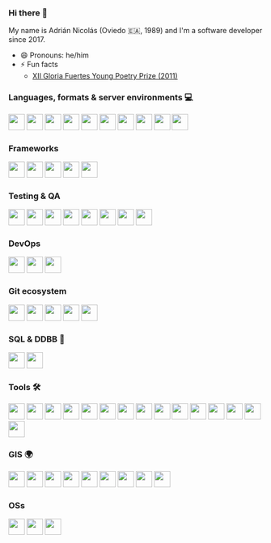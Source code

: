 ### Hi there 👋

My name is Adrián Nicolás (Oviedo 🇪🇦, 1989) and I'm a software developer since 2017.

<!--
**adnicolas/adnicolas** is a ✨ _special_ ✨ repository because its `README.md` (this file) appears on your GitHub profile.

Here are some ideas to get you started:

- 🔭 I’m currently working on ...
- 🌱 I’m currently learning ...
- 👯 I’m looking to collaborate on ...
- 🤔 I’m looking for help with ...
- 💬 Ask me about ...
- 📫 How to reach me: ...-->
- 😄 Pronouns: he/him
- ⚡ Fun facts
  - [XII Gloria Fuertes Young Poetry Prize (2011)](https://www.torremozas.com/epages/ea0701.sf/es_ES/?ObjectPath=/Shops/ea0701/Products/GF020)

### Languages, formats & server environments 💻

<div>
  <a href="https://developer.mozilla.org/es/docs/Web/JavaScript"><img height="32" width="32" src="https://cdn.simpleicons.org/javascript/#F7DF1E/eee" /></a>
  <a href="https://www.typescriptlang.org/"><img height="32" width="32" src="https://cdn.simpleicons.org/typescript/#3178C6/eee" /></a>
  <a href="https://nodejs.org/en"><img height="32" width="32" src="https://cdn.simpleicons.org/nodedotjs/#339933/eee" /></a>
  <a href="https://en.wikipedia.org/wiki/HTML5"><img height="32" width="32" src="https://cdn.simpleicons.org/html5/#E34F26/eee" /></a>
  <a href="https://www.w3.org/Style/CSS/"><img height="32" width="32" src="https://cdn.simpleicons.org/css3/#1572B6/eee" /></a>
  <a href="https://sass-lang.com/"><img height="32" width="32" src="https://cdn.simpleicons.org/sass/#CC6699/eee" /></a>
  <a href="https://www.python.org/"><img height="32" width="32" src="https://cdn.simpleicons.org/python/#3776AB/eee" /></a>
  <a href="https://learn.microsoft.com/es-es/dotnet/csharp/"><img height="32" width="32" src="https://cdn.simpleicons.org/csharp/#239120/eee" /></a>
  <a href="https://en.wikipedia.org/wiki/JSON"><img height="32" width="32" src="https://cdn.simpleicons.org/json/gray" /></a>
  <a href="https://daringfireball.net/projects/markdown/"><img height="32" width="32" src="https://cdn.simpleicons.org/markdown/gray" /></a>
</div>

### Frameworks

<div>
  <a href="https://angular.io/"><img height="32" width="32" src="https://cdn.simpleicons.org/angular/#DD0031/eee" /></a>
  <a href="https://es.react.dev/"><img height="32" width="32" src="https://cdn.simpleicons.org/react/#61DAFB/eee" /></a>
  <a href="https://expressjs.com"><img height="32" width=32" src="https://cdn.simpleicons.org/express/gray" /></a>
  <a href="https://nestjs.com/"><img height="32" width="32" src="https://cdn.simpleicons.org/nestjs/#E0234E/eee" /></a>
  <a href="https://dotnet.microsoft.com/es-es/learn/dotnet/what-is-dotnet"><img height="32" width="32" src="https://cdn.simpleicons.org/dotnet/#512BD4/eee" /></a>
</div>

### Testing & QA

<div>
  <a href="https://www.cypress.io/"><img height="32" width="32" src="https://cdn.simpleicons.org/cypress/gray" /></a>
  <a href="https://jestjs.io/"><img height="32" width="32" src="https://cdn.simpleicons.org/jest/#C21325/eee" /></a>
  <a href="https://www.sonarsource.com/products/sonarlint/"><img height="32" width="32" src="https://cdn.simpleicons.org/sonarlint/#CB2029/eee" /></a>
  <a href="https://www.sonarsource.com/products/sonarqube/"><img height="32" width="32" src="https://cdn.simpleicons.org/sonarqube/#4E9BCD/eee" /></a>
  <a href="https://www.openapis.org/"><img height="32" width="32" src="https://cdn.simpleicons.org/openapiinitiative/#6BA539/eee" /></a>
  <a href="https://swagger.io/"><img height="32" width="32" src="https://cdn.simpleicons.org/swagger/#85EA2D/eee" /></a>
  <a href="https://eslint.org/"><img height="32" width="32" src="https://cdn.simpleicons.org/eslint/#4B32C3/eee" /></a>
  <a href="https://prettier.io/"><img height="32" width="32" src="https://cdn.simpleicons.org/prettier/#F7B93E/eee" /></a>
</div>

### DevOps

<div>
  <a href="https://www.docker.com/"><img height="32" width="32" src="https://cdn.simpleicons.org/docker/#2496ED/eee" /></a>
  <a href="https://github.com/features/actions"><img height="32" width="32" src="https://cdn.simpleicons.org/githubactions/#2088FF/eee" /></a>
  <a href="https://www.jenkins.io/"><img height="32" width="32" src="https://cdn.simpleicons.org/jenkins/#D24939/eee" /></a>
</div>

### Git ecosystem

<div>
  <a href="https://git-scm.com/"><img height="32" width="32" src="https://cdn.simpleicons.org/git/#F05032/eee" /></a>
  <a href="https://github.com/"><img height="32" width="32" src="https://cdn.simpleicons.org/github/gray" /></a>
  <a href="https://www.toptal.com/developers/gitignore/"><img height="32" width="32" src="https://cdn.simpleicons.org/gitignoredotio/#204ECF/eee" /></a>
  <a href="https://about.gitlab.com/"><img height="32" width="32" src="https://cdn.simpleicons.org/gitlab/#FC6D26/eee" /></a>
  <a href="https://gitea.com/"><img height="32" width="32" src="https://cdn.simpleicons.org/gitea/#609926/eee" /></a>
</div>

### SQL & DDBB 📃

<div>
  <a href="https://www.postgresql.org/"><img height="32" width="32" src="https://cdn.simpleicons.org/postgresql/#4169E1/eee" /></a>
  <a href="https://www.oracle.com/es/database/"><img height="32" width="32" src="https://cdn.simpleicons.org/oracle/#F80000/eee" /></a>
</div>

### Tools 🛠

<div>
  <a href="https://nx.dev/"><img height="32" width="32" src="https://cdn.simpleicons.org/nx/#143055/eee" /></a>
  <a href="https://www.npmjs.com/"><img height="32" width="32" src="https://cdn.simpleicons.org/npm/#CB3837/eee" /></a>
  <a href="https://redux.js.org/"><img height="32" width="32" src="https://cdn.simpleicons.org/redux/#764ABC/eee" /></a>
  <a href="https://storybook.js.org/"><img height="32" width="32" src="https://cdn.simpleicons.org/storybook/#FF4785/eee" /></a>
  <a href="https://www.sublimetext.com/"><img height="32" width="32" src="https://cdn.simpleicons.org/sublimetext/#FF9800/eee" /></a>
  <a href="https://code.visualstudio.com/"><img height="32" width="32" src="https://cdn.simpleicons.org/visualstudiocode/#007ACC/eee" /></a>
  <a href="https://webpack.js.org/"><img height="32" width="32" src="https://cdn.simpleicons.org/webpack/#8DD6F9/eee" /></a>
  <a href="https://handlebarsjs.com/"><img height="32" width="32" src="https://cdn.simpleicons.org/handlebarsdotjs/gray" /></a>
  <a href="https://www.postman.com/"><img height="32" width="32" src="https://cdn.simpleicons.org/postman/#FF6C37/eee" /></a>
  <a href="https://jwt.io/"><img height="32" width="32" src="https://cdn.simpleicons.org/jsonwebtokens/gray" /></a>
  <a href="https://hoppscotch.io/"><img height="32" width="32" src="https://cdn.simpleicons.org/hoppscotch/#31C48D/eee" /></a>
  <a href="https://www.iconfinder.com/"><img height="32" width="32" src="https://cdn.simpleicons.org/iconfinder/gray" /></a>
  <a href="https://simpleicons.org/"><img height="32" width="32" src="https://cdn.simpleicons.org/simpleicons/gray" /></a>
  <a href="https://fontawesome.com/"><img height="32" width="32" src="https://cdn.simpleicons.org/fontawesome/#528DD7/eee" /></a>
  <a href="https://gulpjs.com/"><img height="32" width="32" src="https://cdn.simpleicons.org/gulp/#CF4647/eee" /></a>
</div>

### GIS 🌍

<div>
  <a href="https://openlayers.org/"><img height="32" width="32" src="https://cdn.simpleicons.org/openlayers/#1F6B75/eee" /></a>
  <a href="https://www.here.com/"><img height="32" width="32" src="https://cdn.simpleicons.org/here/#00AFAA/eee" /></a>
  <a href="https://carto.com/"><img height="32" width="32" src="https://cdn.simpleicons.org/carto/#EB1510/eee" /></a>
  <a href="https://leafletjs.com/"><img height="32" width="32" src="https://cdn.simpleicons.org/leaflet/#199900/eee" /></a>
  <a href="https://www.esri.es/es-es/home"><img height="32" width="32" src="https://cdn.simpleicons.org/esri/gray" /></a>
  <a href="https://www.arcgis.com/"><img height="32" width="32" src="https://cdn.simpleicons.org/arcgis/#2C7AC3/eee" /></a>
  <a href="https://www.osgeo.org/"><img height="32" width="32" src="https://cdn.simpleicons.org/osgeo/#5CAE58/eee" /></a>
  <a href="https://cesium.com/"><img height="32" width="32" src="https://cdn.simpleicons.org/cesium/#6CADDF/eee" /></a>
  <a href="https://qgis.org/es/site/"><img height="32" width="32" src="https://cdn.simpleicons.org/qgis/#589632/eee" /></a>
</div>

### OSs

<div>
  <a href="https://en.wikipedia.org/wiki/Linux_kernel"><img height="32" width="32" src="https://cdn.simpleicons.org/linux/#FCC624/eee" /></a>
  <a href="https://ubuntu.com/"><img height="32" width="32" src="https://cdn.simpleicons.org/ubuntu/#E95420/eee" /></a>
  <a href="https://www.microsoft.com/es-es/windows?r=1"><img height="32" width="32" src="https://cdn.simpleicons.org/windows/#0078D6/eee" /></a>
</div>
